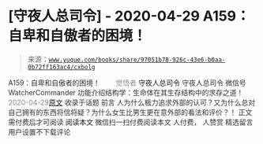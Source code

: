 # [守夜人总司令] - 2020-04-29 A159：自卑和自傲者的困境！

> 来源：[`www.yuque.com/books/share/97051b78-926c-43e6-b0aa-0b72ff163ac4/cxbolg`](https://www.yuque.com/books/share/97051b78-926c-43e6-b0aa-0b72ff163ac4/cxbolg)

<ne-p id="520f42f3293818f927861ebbd5b15da4_p_0" data-lake-id="520f42f3293818f927861ebbd5b15da4_p_0"><ne-text id="u414bc6de" style="color: rgb(51, 51, 51);">A159：自卑和自傲者的困境！</ne-text></ne-p> <ne-p id="0e13b9f66adaac815f29a3e21d846095" data-lake-id="0e13b9f66adaac815f29a3e21d846095"><ne-text id="u281d2559" ne-fontsize="12" style="color: rgb(255, 255, 255);">原创</ne-text><ne-text id="u6e408139" style="color: rgb(140, 140, 140);">觉悟者</ne-text> <ne-text id="u714d0abc" ne-fontsize="14">守夜人总司令</ne-text></ne-p> <ne-p id="e425bf4bfb1764d22ee167e6c5e01513" data-lake-id="e425bf4bfb1764d22ee167e6c5e01513"><ne-text id="u07d1e431" ne-fontsize="14" ne-bold="true" style="color: rgb(51, 51, 51);">守夜人总司令</ne-text></ne-p> <ne-p id="4f1d40d308e3a1bca7a0438b34804163" data-lake-id="4f1d40d308e3a1bca7a0438b34804163"><ne-text id="uc9616f0a" ne-fontsize="14" style="color: rgb(51, 51, 51);">微信号</ne-text><ne-text id="u1fdce68c" ne-fontsize="14" style="color: rgb(51, 51, 51);">WatcherCommander</ne-text></ne-p> <ne-p id="7d576cf205f061b5c01566920d68f6be" data-lake-id="7d576cf205f061b5c01566920d68f6be"><ne-text id="u3cd5171c" ne-fontsize="14" style="color: rgb(51, 51, 51);">功能介绍</ne-text><ne-text id="u831042c4" ne-fontsize="14" style="color: rgb(51, 51, 51);">结构学：生命体在其生存结构中的求存之道！</ne-text></ne-p> <ne-p id="44236895689dcbb98ea3a0d6c6773268" data-lake-id="44236895689dcbb98ea3a0d6c6773268"><ne-text id="uf26e0264" style="color: rgb(140, 140, 140);">2020-04-29</ne-text>[<ne-text id="u36687d01" ne-fontsize="14">原文</ne-text>](https://mp.weixin.qq.com/s?__biz=MzAxNDk1NjI2Mw==&mid=2247485153&idx=1&sn=99a5e1a0d2bc95424798e904714bb8ed&chksm=9b8a2569acfdac7f12a09d0ba6950a2e5cbca5ef6cfb03e91d5fb787d1c52c709ffa01024784&scene=27#wechat_redirect&cpage=240)</ne-p> <ne-p id="0009f9dff76ef144d97df7d32603c6bf" data-lake-id="0009f9dff76ef144d97df7d32603c6bf"><ne-text id="uce5fc29a" style="color: rgb(51, 51, 51);">收录于话题</ne-text></ne-p> <ne-p id="0e293a4beb8573be728e23efa58c7809" data-lake-id="0e293a4beb8573be728e23efa58c7809"><ne-text id="ucc6f9d0e" style="color: rgb(51, 51, 51);">前言</ne-text></ne-p> <ne-p id="beb2b39f1ac97d8e88e93ba28c5d9395" data-lake-id="beb2b39f1ac97d8e88e93ba28c5d9395"><ne-text id="u570d9921" style="color: rgb(51, 51, 51);">人为什么极力追求外部的认可？又为什么总对自己拥有的东西将信将疑？为什么女生比男生更在意外部的看法和评价？！</ne-text></ne-p> <ne-p id="bc77342e61f9e79726f569509c5ce3b9" data-lake-id="bc77342e61f9e79726f569509c5ce3b9" ne-alignment="center"><ne-text id="ue2b04dc6" style="color: rgb(51, 51, 51);">正文需付费后才可阅读</ne-text></ne-p> <ne-p id="806932fa41e478b29ec28601434c5345" data-lake-id="806932fa41e478b29ec28601434c5345" ne-alignment="center"><ne-text id="u4db92b28">阅读本文</ne-text></ne-p> <ne-p id="0360efda7df37bafb773ad3c7140474f" data-lake-id="0360efda7df37bafb773ad3c7140474f" ne-alignment="center"><ne-text id="u21d8c68c" style="color: rgb(51, 51, 51);">微信扫一扫付费阅读本文</ne-text></ne-p> <ne-p id="017d0f0b4f525d3b4719a27a36ee76e3" data-lake-id="017d0f0b4f525d3b4719a27a36ee76e3" ne-alignment="center"><ne-text id="u85c09e00" style="color: rgb(51, 51, 51);">人付费</ne-text><ne-text id="ua614bb36" ne-fontsize="13" style="color: rgb(51, 51, 51);">， 人赞赏</ne-text></ne-p> <ne-h3 id="KVY7G" data-lake-id="KVY7G"><ne-heading-ext><ne-heading-anchor></ne-heading-anchor><ne-heading-fold></ne-heading-fold></ne-heading-ext><ne-heading-content><ne-text id="uf4c0229e" ne-fontsize="16" style="color: rgb(51, 51, 51);">精选留言</ne-text></ne-heading-content></ne-h3> <ne-p id="18d53fbe6bf3d54b090f8ce0d08494f2" data-lake-id="18d53fbe6bf3d54b090f8ce0d08494f2"><ne-text id="uea563c2c" style="color: rgb(51, 51, 51);">用户设置不下载评论</ne-text></ne-p>